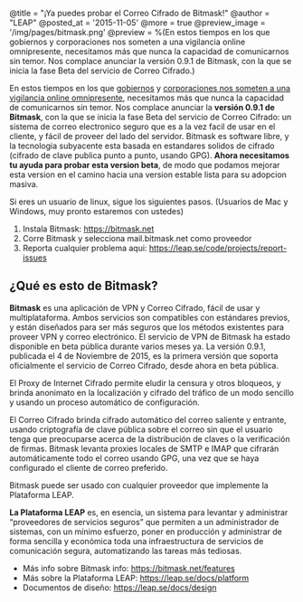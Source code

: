 @title = "¡Ya puedes probar el Correo Cifrado de Bitmask!"
@author = "LEAP"
@posted_at = '2015-11-05'
@more = true
@preview_image = '/img/pages/bitmask.png'
@preview = %(En estos tiempos en los que gobiernos y corporaciones nos someten a una vigilancia online omnipresente, necesitamos más que nunca la capacidad de comunicarnos sin temor. Nos complace anunciar la versión 0.9.1 de Bitmask, con la que se inicia la fase Beta del servicio de Correo Cifrado.)


En estos tiempos en los que <a
href='http://www.xataka.com/seguridad/reino-unido-propondra-manana-prohibir-el-uso-de-cifrados-end-to-end'>gobiernos</a>
y <a
href='http://www.xataka.com/seguridad/el-spyware-finfisher-suma-y-sigue-espana-y-otros-32-gobiernos-podrian-estar-utilizandolo'>corporaciones
nos someten a una vigilancia online omnipresente</a>, necesitamos más que nunca
la capacidad de comunicarnos sin temor. Nos complace anunciar la **versión
0.9.1 de Bitmask**, con la que se inicia la fase Beta del servicio de Correo
Cifrado: un sistema de correo electronico seguro que es a la vez facil de usar
en el cliente, y fácil de proveer del lado del servidor. Bitmask es software
libre, y la tecnologia subyacente esta basada en estandares solidos de cifrado
(cifrado de clave publica punto a punto, usando GPG). **Ahora necesitamos tu
ayuda para probar esta version beta**, de modo que podamos mejorar esta version
en el camino hacia una version estable lista para su adopcion masiva.

Si eres un usuario de linux, sigue los siguientes pasos. (Usuarios de Mac y
Windows, muy pronto estaremos con ustedes)

1. Instala Bitmask: https://bitmask.net
1. Corre Bitmask y selecciona mail.bitmask.net como proveedor
1. Reporta cualquier problema aqui: https://leap.se/code/projects/report-issues

¿Qué es esto de Bitmask?
------------------------

**Bitmask** es una aplicación de VPN y Correo Cifrado, fácil de usar y
multiplataforma. Ambos servicios son compatibles con estándares previos, y
están diseñados para ser más seguros que los métodos existentes para proveer
VPN y correo electrónico. El servicio de VPN de Bitmask ha estado disponible en
beta pública durante varios meses ya. La versión 0.9.1, publicada el 4 de
Noviembre de 2015, es la primera versión que soporta oficialmente el servicio
de Correo Cifrado, desde ahora en beta pública.

El Proxy de Internet Cifrado permite eludir la censura y otros bloqueos, y
brinda anonimato en la localización y cifrado del tráfico de un modo sencillo y
usando un proceso automático de configuración.

El Correo Cifrado brinda cifrado automático del correo saliente y entrante,
usando criptografía de clave pública sobre el correo sin que el usuario tenga
que preocuparse acerca de la distribución de claves o la verificación de
firmas. Bitmask levanta proxies locales de SMTP e IMAP que cifrarán
automáticamente todo el correo usando GPG, una vez que se haya configurado el
cliente de correo preferido.

Bitmask puede ser usado con cualquier proveedor que implemente la Plataforma
LEAP.

**La Plataforma LEAP** es, en esencia, un sistema para levantar y administrar
“proveedores de servicios seguros” que permiten a un administrador de sistemas,
con un mínimo esfuerzo, poner en producción y administrar de forma sencilla y
económica toda una infraestructura de servicios de comunicación segura,
automatizando las tareas más tediosas.

* Más info sobre Bitmask info: https://bitmask.net/features
* Más sobre la Plataforma LEAP: https://leap.se/docs/platform
* Documentos de diseño: https://leap.se/docs/design
